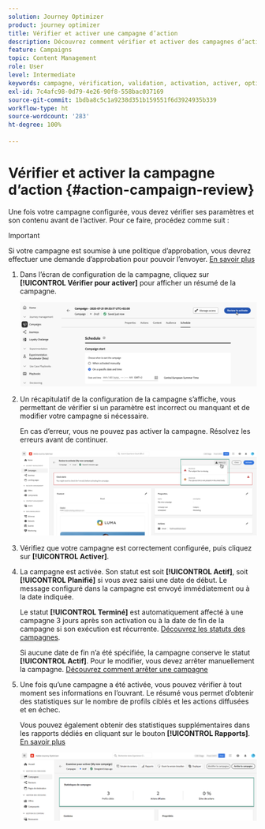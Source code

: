 ```yaml
---
solution: Journey Optimizer
product: journey optimizer
title: Vérifier et activer une campagne d’action
description: Découvrez comment vérifier et activer des campagnes d’action dans [!DNL Journey Optimizer].
feature: Campaigns
topic: Content Management
role: User
level: Intermediate
keywords: campagne, vérification, validation, activation, activer, optimizer
exl-id: 7c4afc98-0d79-4e26-90f8-558bac037169
source-git-commit: 1bdba8c5c1a9238d351b159551f6d3924935b339
workflow-type: ht
source-wordcount: '283'
ht-degree: 100%

---
```



# Vérifier et activer la campagne d’action {#action-campaign-review}

Une fois votre campagne configurée, vous devez vérifier ses paramètres et son contenu avant de l’activer. Pour ce faire, procédez comme suit :

>[!IMPORTANT]
>
> Si votre campagne est soumise à une politique d’approbation, vous devrez effectuer une demande d’approbation pour pouvoir l’envoyer. [En savoir plus](../test-approve/gs-approval.md)

1. Dans l’écran de configuration de la campagne, cliquez sur **[!UICONTROL Vérifier pour activer]** pour afficher un résumé de la campagne.

   ![](assets/campaign-review.png)

1. Un récapitulatif de la configuration de la campagne s’affiche, vous permettant de vérifier si un paramètre est incorrect ou manquant et de modifier votre campagne si nécessaire.

   En cas d’erreur, vous ne pouvez pas activer la campagne. Résolvez les erreurs avant de continuer.

   ![](assets/create-campaign-alerts.png)

1. Vérifiez que votre campagne est correctement configurée, puis cliquez sur **[!UICONTROL Activer]**.

1. La campagne est activée. Son statut est soit **[!UICONTROL Actif]**, soit **[!UICONTROL Planifié]** si vous avez saisi une date de début. Le message configuré dans la campagne est envoyé immédiatement ou à la date indiquée.

   Le statut **[!UICONTROL Terminé]** est automatiquement affecté à une campagne 3 jours après son activation ou à la date de fin de la campagne si son exécution est récurrente. [Découvrez les statuts des campagnes](get-started-with-campaigns.md#statuses).

   Si aucune date de fin n’a été spécifiée, la campagne conserve le statut **[!UICONTROL Actif]**. Pour le modifier, vous devez arrêter manuellement la campagne. [Découvrez comment arrêter une campagne](modify-stop-campaign.md)

1. Une fois qu’une campagne a été activée, vous pouvez vérifier à tout moment ses informations en l’ouvrant. Le résumé vous permet d’obtenir des statistiques sur le nombre de profils ciblés et les actions diffusées et en échec.

   Vous pouvez également obtenir des statistiques supplémentaires dans les rapports dédiés en cliquant sur le bouton **[!UICONTROL Rapports]**. [En savoir plus](../reports/campaign-global-report-cja.md)

   ![](assets/create-campaign-summary.png)
